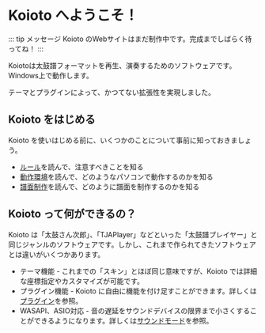 # Koioto へようこそ！

::: tip メッセージ
Koioto のWebサイトはまだ制作中です。完成までしばらく待ってね！
:::

Koiotoは太鼓譜フォーマットを再生、演奏するためのソフトウェアです。Windows上で動作します。

テーマとプラグインによって、かつてない拡張性を実現しました。

## Koioto をはじめる

Koioto を使いはじめる前に、いくつかのことについて事前に知っておきましょう。

- [ルール](/rule/)を読んで、注意すべきことを知る
- [動作環境](/env/)を読んで、どのようなパソコンで動作するのかを知る
- [譜面制作](/chart-making/)を読んで、どのように譜面を制作するのかを知る

## Koioto って何ができるの？

Koioto は「太鼓さん次郎」、「TJAPlayer」などといった「太鼓譜プレイヤー」と同じジャンルのソフトウェアです。しかし、これまで作られてきたソフトウェアとは違いがいくつかあります。

- テーマ機能 - これまでの「スキン」とほぼ同じ意味ですが、Koioto では詳細な座標指定やカスタマイズが可能です。
- プラグイン機能 - Koioto に自由に機能を付け足すことができます。詳しくは[プラグイン](/plugin/)を参照。
- WASAPI、ASIO対応 - 音の遅延をサウンドデバイスの限界まで小さくすることができるようになります。詳しくは[サウンドモード](/sound-mode/)を参照。